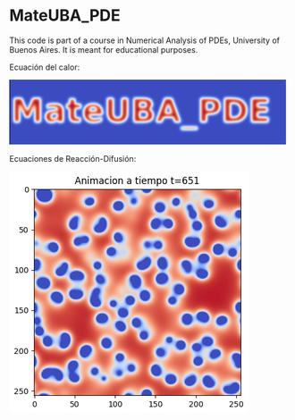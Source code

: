 # MateUBA_PDE
This code is part of a course in Numerical Analysis of PDEs, University of Buenos Aires. It is meant for educational purposes.

Ecuación del calor:

![MateUBA_calor](calor_explicito.png)


Ecuaciones de Reacción-Difusión:

![ReaccionDifusion](ReactDiff.png)
